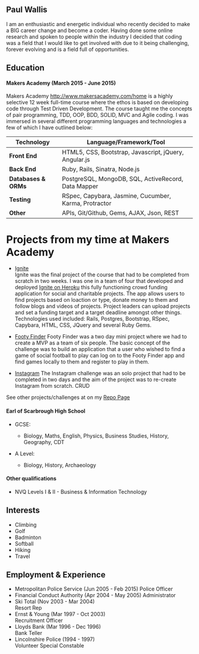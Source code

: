 ## Paul Wallis

I am an enthusiastic and energetic individual who recently decided to make a BIG career change and become a coder.
Having done some online research and spoken to people within the industry I decided that coding was a field that I would like to get involved with due to it being challenging, forever evolving and is a field full of opportunities.

## Education

#### Makers Academy (March 2015 - June 2015)
Makers Academy http://www.makersacademy.com/home is a highly selective 12 week full-time course where the ethos is based on developing code through Test Driven Development.  The course taught me the concepts of pair programming, TDD, OOP, BDD, SOLID, MVC and Agile coding. I was immersed in several different programming languages and technologies a few of which I have outlined below:

Technology | Language/Framework/Tool
-----------|------------------------
**Front End** | HTML5, CSS, Bootstrap, Javascript, jQuery, Angular.js
**Back End** | Ruby, Rails, Sinatra, Node.js
**Databases & ORMs** | PostgreSQL, MongoDB, SQL, ActiveRecord, Data Mapper
**Testing** | RSpec, Capybara, Jasmine, Cucumber, Karma, Protractor
**Other** | APIs, Git/Github, Gems, AJAX, Json, REST

# Projects from my time at Makers Academy

- [Ignite](https://github.com/PaulWallis42/final_project_2)  
  Ignite was the final project of the course that had to be completed from scratch in two weeks.  I was one in a team of four that developed and deployed [Ignite on Heroku](https://igniteit.herokuapp.com) this fully functioning crowd funding application for social and charitable projects.  The app allows users to find projects based on loaction or type, donate money to them and follow blogs and videos of projects.  Project leaders can upload projects and set a funding target and a target deadline amongst other things.  Technologies used included: Rails, Postgres, Bootstrap, RSpec, Capybara, HTML, CSS, JQuery and several Ruby Gems. 

- [Footy Finder](https://github.com/PaulWallis42/footy-finder)
  Footy Finder was a two day mini project where we had to create a MVP as a team of six people.  The basic concept of the challenge was to build an application that a user who wished to find a game of social football to play can log on to the Footy Finder app and find games locally to them and register to play in them.  

- [Instagram](https://github.com/PaulWallis42/instagram-challenge)
  The Instagram challenge was an solo project that had to be completed in two days and the aim of the project was to re-create Instagram from scratch.  CRUD

See other projects/challenges at on my [Repo Page](https://github.com/PaulWallis42?tab=repositories)



#### Earl of Scarbrough High School

- GCSE:
    - Biology, Maths, English, Physics, Business Studies, History, Geography, CDT

- A Level:
    - Biology, History, Archaeology

#### Other qualifications

- NVQ Levels I & II - Business & Information Technology

## Interests

- Climbing
- Golf
- Badminton
- Softball
- Hiking
- Travel

## Employment & Experience

- Metropolitan Police Service (Jun 2005 - Feb 2015) 
 Police Officer
- Financial Conduct Authority (Apr 2004 - May 2005) 
 Administrator
- Ski Total (Nov 2003 - Mar 2004)                   
 Resort Rep
- Ernst & Young (Mar 1997 - Oct 2003)               
 Recruitment Officer
- Lloyds Bank (Mar 1996 - Dec 1996)                 
 Bank Teller
- Lincolnshire Police (1994 - 1997)                 
 Volunteer Special Constable


